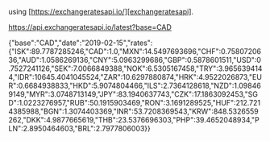 


using [https://exchangeratesapi.io/][exchangeratesapi].

[exchangeratesapi]: https://exchangeratesapi.io/


https://api.exchangeratesapi.io/latest?base=CAD


{"base":"CAD","date":"2019-02-15","rates":{"ISK":89.7787285246,"CAD":1.0,"MXN":14.5497693696,"CHF":0.7580720636,"AUD":1.0586269136,"CNY":5.0963299686,"GBP":0.5878601511,"USD":0.7527241126,"SEK":7.0066849388,"NOK":6.5305167458,"TRY":3.9656394144,"IDR":10645.4041045524,"ZAR":10.6297880874,"HRK":4.9522026873,"EUR":0.6684938833,"HKD":5.9074804466,"ILS":2.7364128618,"NZD":1.098469149,"MYR":3.0748713149,"JPY":83.1940637743,"CZK":17.1863092453,"SGD":1.0223276957,"RUB":50.1915903469,"RON":3.1691289525,"HUF":212.7214385988,"BGN":1.3074403369,"INR":53.7208369543,"KRW":848.5326559262,"DKK":4.9877665619,"THB":23.5376696303,"PHP":39.4652048934,"PLN":2.8950464603,"BRL":2.7977806003}}
